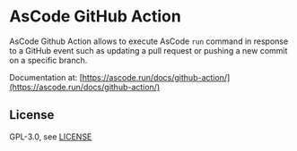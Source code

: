 # AsCode GitHub Action 

AsCode Github Action allows to execute AsCode `run` command in response to a GitHub event such as updating a pull request or pushing a new commit on a specific branch. 

Documentation at: [https://ascode.run/docs/github-action/](https://ascode.run/docs/github-action/)


## License

GPL-3.0, see [LICENSE](LICENSE)